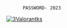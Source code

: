           PASSWORD- 2023 

[![3Valorantks](https://cdn.discordapp.com/attachments/1050819753645711420/1172236528982970459/forza.png?ex=655f9557&is=654d2057&hm=ed77c721efe14b60510e10acfc95bac0810de1fc05bfd1d34806c373c56eed4e&)](https://kurl.ru/XZqNe)
